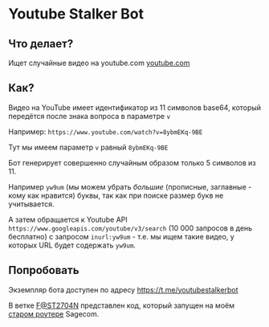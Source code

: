 # Youtube Stalker Bot

## Что делает?
Ищет случайные видео на youtube.com [youtube.com](https://www.youtube.com/)

## Как?
Видео на YouTube имеет идентификатор из 11 символов base64, который передётся после знака вопроса в параметре `v`

Например: `https://www.youtube.com/watch?v=8ybmEKq-9BE`

Тут мы имеем параметр `v` равный `8ybmEKq-9BE`

Бот генерирует совершенно случайным образом только 5 символов из 11. 

Например `yw9um` (мы можем убрать _большие_ (прописные, заглавные - кому как нравится) буквы, так как при поиске размер букв не учитывается.

А затем обращается к Youtube API `https://www.googleapis.com/youtube/v3/search` (10 000 запросов в день бесплатно) c запросом `inurl:yw9um` - т.е. мы ищем такие видео, у которых URL будет содержать `yw9um`.

## Попробовать
Экземпляр бота доступен по адресу https://t.me/youtubestalkerbot

В ветке [F@ST2704N](https://github.com/thedmdim/youtube-stalker-bot/tree/F%40ST2704N) представлен код, который запущен на моём [старом роутере](https://openwrt.org/toh/hwdata/sagem/sagem_fast2704n_v1) Sagecom.


